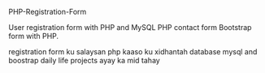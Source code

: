 PHP-Registration-Form


User registration form with PHP and MySQL PHP contact 
form Bootstrap form with PHP.

 registration form ku salaysan php 
 kaaso ku xidhantah database mysql  and boostrap 
 daily life projects ayay ka mid tahay 
 
